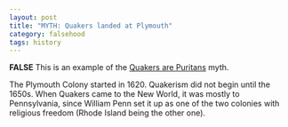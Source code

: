 ```yaml
---
layout: post
title: "MYTH: Quakers landed at Plymouth"
category: falsehood
tags: history
---
```


**FALSE** This is an example of the [Quakers are Puritans](http://quakermythbusters.org/Quakers_are_Puritans.html) myth.

The Plymouth Colony started in 1620. Quakerism did not begin until the 1650s.  When Quakers came to the New World, it was mostly to Pennsylvania, since William Penn set it up as one of the two colonies with religious freedom (Rhode Island being the other one).
